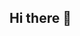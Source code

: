 ## Hi there 👋

<!--
**RRP12/RRP12** is a ✨ 😉 _special_ ✨ repository because its `README.md` (this file) appears on your GitHub profile.

Here are some ideas to get you started:
# Hi, I'm Rushikesh Patil 👋  
### Software Engineer | Full Stack Developer | Problem Solver  

📍 Mumbai, Maharashtra  
📧 [rushikeshpatil8208@gmail.com](mailto:rushikeshpatil8208@gmail.com)  
📱 +91 82082 39740  

[![LinkedIn](https://img.shields.io/badge/LinkedIn-blue?style=flat&logo=linkedin)]([YOUR_LINKEDIN_URL](https://www.linkedin.com/in/rushi8208/))  


---

## 🚀 About Me
I'm a passionate **Software Engineer** with hands-on experience in building scalable web & mobile applications.  
I specialize in **React, Next.js, Node.js, TypeScript, Supabase, and GraphQL**, with a strong foundation in **problem solving & clean code practices**.  

- 💻 2+ years of professional experience in full-stack development  
- 🏆 Solved 250+ coding problems across multiple platforms  
- 🌱 Currently exploring **AI + RAG apps** with LangChain & Mistral  
- 🚴‍♂️ Love building impactful, real-world projects with modern technologies  

---

## 🛠️ Tech Stack  

**Languages**  
`Python` | `JavaScript` | `TypeScript`  

**Frontend**  
`React.js` | `Next.js` | `React Native` | `Tailwind CSS` | `Material UI` | `Bootstrap`  

**Backend & Database**  
`Node.js` | `Express.js` | `Supabase` | `Firebase` | `MongoDB`  

**Other Tools**  
`Git` | `GitHub` | `Postman` | `Netlify`  

---

## 📌 Projects  

### 🔹 [Anime Tube]
*React Native | React.js | Supabase | Tailwind | Material UI*  
Built with Expo & TypeScript, featuring a **popularity algorithm** for movies using Appwrite. Provides a responsive, scalable, and engaging UI/UX.  

### 🔹 [Connect Homes]
*Next.js | Supabase | Tailwind | Mistral AI | LangChain*  
A **RAG-powered app** using Next.js full-stack with Supabase. Integrated AI for intelligent document retrieval and real-time interactions.  


## 💼 Experience  

**Software Engineer – Brainvire Infotech**  
📍 Mumbai, Maharashtra | *Oct 2023 – Present*  
- Built scalable apps with **Next.js, GraphQL, Redux Toolkit**  
- Fixed UI bugs & optimized code using **SSR** and **React Hooks**  
- Enhanced performance with Tailwind CSS and Styled Components  

**Software Engineer – eClinicalWorks**  
📍 Ahmedabad, Gujarat | *Jun 2022 – May 2023*  
- Improved UI with React, reducing debugging time by **62%**  
- Integrated **Strapi CMS** and GraphQL APIs with Apollo Client  
- Delivered SEO-friendly web apps using **Next.js SSR & SSG**  

---

## 🏆 Achievements  
- 🎯 YC Participation (2024 – December Batch)  
- 💡 Solved 250+ coding challenges across LeetCode & other platforms  

---



✨ _Let's connect and build something amazing together!_ 🚀
